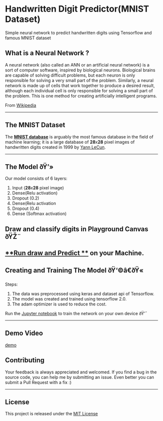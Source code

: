 ﻿# Handwritten Digit Predictor(MNIST Dataset)
Simple neural network to predict handwritten digits using Tensorflow and famous MNIST dataset


## What is a Neural Network ? 

A neural network (also called an ANN or an artificial neural network) is a sort of computer software, inspired by biological neurons. Biological brains are capable of solving difficult problems, but each neuron is only responsible for solving a very small part of the problem. Similarly, a neural network is made up of cells that work together to produce a desired result, although each individual cell is only responsible for solving a small part of the problem. This is one method for creating artificially intelligent programs.

From [Wikipedia](https://simple.wikipedia.org/wiki/Artificial_neural_network)

---

## The MNIST Dataset 

The [**MNIST database**](https://en.wikipedia.org/wiki/MNIST_database) is arguably the most famous database in the field of machine learning; it is a large database of **28**x**28** pixel images of handwritten digits created in 1999 by [Yann LeCun](http://yann.lecun.com/).

---

## The Model ðŸ’»

Our model consists of 6 layers:

1. Input (**28**x**28** pixel image)
2. Dense(Relu activation)
3. Dropout (0.2)
4. Dense(Relu activation
5. Dropout (0.4)
6. Dense (Softmax activation)



## Draw and classify digits in Playground Canvas ðŸŽ¨

[**Run draw and Predict **](https://github.com/sandeep021/Handwritten-digit-predictor-using-MNIST-data-set) on your Machine.
---

## Creating and Training The Model ðŸ‘©â€ðŸ«
Steps:

1. The data was preprocessed using keras and dataset api of Tensorflow. 
2. The model was created and trained using tensorflow 2.0.
3. The adam optimizer is used to reduce the cost.

Run the [Jupyter notebook](https://github.com/sandeep021/Handwritten-digit-predictor-using-MNIST-data-set/blob/master/Model_predictor.ipynb) to train the network on your own device ðŸ’¯

---

## Demo Video 
[demo](https://youtu.be/qGH3o8N4AYg)

## Contributing
Your feedback is always appreciated and welcomed. If you find a bug in the source code, you can help me by submitting an issue. Even better you can submit a Pull Request with a fix :)

---

## License

This project is released under the [MIT License](LICENSE)
